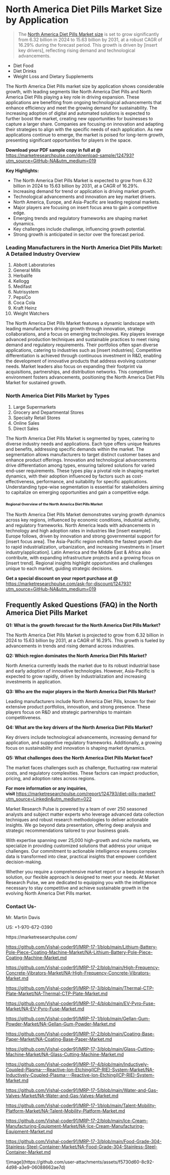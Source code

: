 <h1>North America Diet Pills Market&nbsp;Size by Application</h1><blockquote><p>The <a href="https://marketresearchpulse.com/download-sample/124793?utm_source=GitHub-NA&amp;utm_medium=019">North America Diet Pills Market size</a> is set to grow significantly from 6.32 billion in 2024 to 15.63 billion by 2031, at a robust CAGR of 16.29% during the forecast period. This growth is driven by [insert key drivers], reflecting rising demand and technological advancements.</p></blockquote><ul><li>Diet Food<li> Diet Drinks<li> Weight Loss and Dietary Supplements</li></ul><p>The North America Diet Pills market size by application shows considerable growth, with leading segments like North America Diet Pills and North America Diet Pills playing a key role in driving expansion. These applications are benefiting from ongoing technological advancements that enhance efficiency and meet the growing demand for sustainability. The increasing adoption of digital and automated solutions is expected to further boost the market, creating new opportunities for businesses to capture a larger share. Companies are focusing on innovation and adapting their strategies to align with the specific needs of each application. As new applications continue to emerge, the market is poised for long-term growth, presenting significant opportunities for players in the space.</p><p><strong>Download your PDF sample copy in full at @ </strong><a href="https://marketresearchpulse.com/download-sample/124793?utm_source=GitHub-NA&amp;utm_medium=019">https://marketresearchpulse.com/download-sample/124793?utm_source=GitHub-NA&amp;utm_medium=019</a></p><p><strong>Key Highlights: </strong></p><ul><li>The North America Diet Pills Market is expected to grow from 6.32 billion in 2024 to 15.63 billion by 2031, at a CAGR of 16.29%.</li><li>Increasing demand for trend or application is driving market growth.</li><li>Technological advancements and innovation are key market drivers.</li><li>North America, Europe, and Asia-Pacific are leading regional markets.</li><li>Major players are focusing on insert focus area to gain a competitive edge.</li><li>Emerging trends and regulatory frameworks are shaping market dynamics.</li><li>Key challenges include challenge, influencing growth potential.</li><li>Strong growth is anticipated in sector over the forecast period.</li></ul><h3>Leading Manufacturers in the North America Diet Pills Market: A Detailed Industry Overview</h3><ol><li>Abbott Laboratories</li><li>General Mills</li><li>Herbalife</li><li>Kellogg</li><li>Medifast</li><li>Nutrisystem</li><li>PepsiCo</li><li>Coca Cola</li><li>Kraft Heinz</li><li>Weight Watchers</li></ol><div class="flex max-w-full flex-col flex-grow"><div class="min-h-8 text-message flex w-full flex-col items-end gap-2 whitespace-normal break-words [.text-message+&amp;]:mt-5" dir="auto" data-message-author-role="assistant" data-message-id="fd8432e4-4910-450d-b182-61b7bfb0a01f" data-message-model-slug="gpt-4o"><div class="flex w-full flex-col gap-1 empty:hidden first:pt-[3px]"><div class="markdown prose w-full break-words dark:prose-invert light"><p>The North America Diet Pills Market features a dynamic landscape with leading manufacturers driving growth through innovation, strategic collaborations, and a focus on emerging technologies. Key players leverage advanced production techniques and sustainable practices to meet rising demand and regulatory requirements. Their portfolios often span diverse applications, catering to industries such as [insert industries]. Competitive differentiation is achieved through continuous investment in R&amp;D, enabling the development of innovative products that address evolving customer needs. Market leaders also focus on expanding their footprint via acquisitions, partnerships, and distribution networks. This competitive environment fosters advancements, positioning the North America Diet Pills Market for sustained growth.</p></div></div></div></div><h3>North America Diet Pills Market by Types</h3><ol><li>Large Supermarkets<li> Grocery and Departmental Stores<li> Specialty Retail Stores<li> Online Sales<li> Direct Sales</li></ol><div class="flex max-w-full flex-col flex-grow"><div class="min-h-8 text-message flex w-full flex-col items-end gap-2 whitespace-normal break-words [.text-message+&amp;]:mt-5" dir="auto" data-message-author-role="assistant" data-message-id="084470be-0bb7-4664-bddf-5156b4f41249" data-message-model-slug="gpt-4o-mini"><div class="flex w-full flex-col gap-1 empty:hidden first:pt-[3px]"><div class="markdown prose w-full break-words dark:prose-invert light"><p>The North America Diet Pills Market is segmented by types, catering to diverse industry needs and applications. Each type offers unique features and benefits, addressing specific demands within the market. The segmentation allows manufacturers to target distinct customer bases and enhance product offerings. Innovation and technological advancements drive differentiation among types, ensuring tailored solutions for varied end-user requirements. These types play a pivotal role in shaping market dynamics, with their adoption influenced by factors such as cost-effectiveness, performance, and suitability for specific applications. Understanding type-wise segmentation is essential for stakeholders aiming to capitalize on emerging opportunities and gain a competitive edge.</p></div></div></div></div><h3><span style="font-size: 11px;">Regional Overview of the North America Diet Pills Market</span></h3><div class="flex max-w-full flex-col flex-grow"><div class="min-h-8 text-message flex w-full flex-col items-end gap-2 whitespace-normal break-words [.text-message+&amp;]:mt-5" dir="auto" data-message-author-role="assistant" data-message-id="e9038762-ce64-4e30-91c9-9bd413514231" data-message-model-slug="gpt-4o-mini"><div class="flex w-full flex-col gap-1 empty:hidden first:pt-[3px]"><div class="markdown prose w-full break-words dark:prose-invert light"><p>The North America Diet Pills Market demonstrates varying growth dynamics across key regions, influenced by economic conditions, industrial activity, and regulatory frameworks. North America leads with advancements in technology and high adoption rates in industries like [insert example]. Europe follows, driven by innovation and strong governmental support for [insert focus area]. The Asia-Pacific region exhibits the fastest growth due to rapid industrialization, urbanization, and increasing investments in [insert industry/application]. Latin America and the Middle East &amp; Africa also contribute, with expanding infrastructure projects and a growing focus on [insert trend]. Regional insights highlight opportunities and challenges unique to each market, guiding strategic decisions.</p></div></div></div></div><p><strong>Get a special discount on your report purchase at @ </strong><a href="https://marketresearchpulse.com/ask-for-discount/124793?utm_source=GitHub-NA&amp;utm_medium=019">https://marketresearchpulse.com/ask-for-discount/124793?utm_source=GitHub-NA&amp;utm_medium=019</a></p><h2>Frequently Asked Questions (FAQ) in the North America Diet Pills Market</h2><p><strong>Q1: What is the growth forecast for the North America Diet Pills Market?</strong></p><p>The North America Diet Pills Market is projected to grow from 6.32 billion in 2024 to 15.63 billion by 2031, at a CAGR of 16.29%. This growth is fueled by advancements in trends and rising demand across industries.</p><p><strong>Q2: Which region dominates the North America Diet Pills Market?</strong></p><p>North America currently leads the market due to its robust industrial base and early adoption of innovative technologies. However, Asia-Pacific is expected to grow rapidly, driven by industrialization and increasing investments in application.</p><p><strong>Q3: Who are the major players in the North America Diet Pills Market?</strong></p><p>Leading manufacturers include North America Diet Pills, known for their extensive product portfolios, innovation, and strong presence. These players focus on R&amp;D and strategic partnerships to maintain competitiveness.</p><p><strong>Q4: What are the key drivers of the North America Diet Pills Market?</strong></p><p>Key drivers include technological advancements, increasing demand for application, and supportive regulatory frameworks. Additionally, a growing focus on sustainability and innovation is shaping market dynamics.</p><p><strong>Q5: What challenges does the North America Diet Pills Market face?</strong></p><p>The market faces challenges such as challenge, fluctuating raw material costs, and regulatory complexities. These factors can impact production, pricing, and adoption rates across regions.</p><p><strong>For more information or any inquiries, visit&nbsp;</strong><a href="https://marketresearchpulse.com/report/124793/diet-pills-market?utm_source=Linkedin&utm_medium=022">https://marketresearchpulse.com/report/124793/diet-pills-market?utm_source=Linkedin&utm_medium=022</a></p><p>Market Research Pulse is powered by a team of over 250 seasoned analysts and subject matter experts who leverage advanced data collection techniques and robust research methodologies to deliver actionable insights. We go beyond data presentation, offering deep analysis and strategic recommendations tailored to your business goals.</p><p>With expertise spanning over 25,000 high-growth and niche markets, we specialize in providing customized solutions that address your unique challenges. Our commitment to actionable intelligence ensures complex data is transformed into clear, practical insights that empower confident decision-making.</p><p>Whether you require a comprehensive market report or a bespoke research solution, our flexible approach is designed to meet your needs. At Market Research Pulse, we are dedicated to equipping you with the intelligence necessary to stay competitive and achieve sustainable growth in the evolving North America Diet Pills market.</p><h3><strong>Contact Us-</strong></h3><p>Mr. Martin Davis</p><p>US: +1-970-672-0390</p><p>https://marketresearchpulse.com/</p><p><a href="https://github.com/Vishal-coder91/MRP-17-1/blob/main/Lithium-Battery-Pole-Piece-Coating-Machine-Market/NA-Lithium-Battery-Pole-Piece-Coating-Machine-Market.md">https://github.com/Vishal-coder91/MRP-17-1/blob/main/Lithium-Battery-Pole-Piece-Coating-Machine-Market/NA-Lithium-Battery-Pole-Piece-Coating-Machine-Market.md</a></p><p><a href="https://github.com/Vishal-coder91/MRP-17-2/blob/main/High-Frequency-Concrete-Vibrators-Market/NA-High-Frequency-Concrete-Vibrators-Market.md">https://github.com/Vishal-coder91/MRP-17-2/blob/main/High-Frequency-Concrete-Vibrators-Market/NA-High-Frequency-Concrete-Vibrators-Market.md</a></p><p><a href="https://github.com/Vishal-coder91/MRP-17-3/blob/main/Thermal-CTP-Plate-Market/NA-Thermal-CTP-Plate-Market.md">https://github.com/Vishal-coder91/MRP-17-3/blob/main/Thermal-CTP-Plate-Market/NA-Thermal-CTP-Plate-Market.md</a></p><p><a href="https://github.com/Vishal-coder91/MRP-17-4/blob/main/EV-Pyro-Fuse-Market/NA-EV-Pyro-Fuse-Market.md">https://github.com/Vishal-coder91/MRP-17-4/blob/main/EV-Pyro-Fuse-Market/NA-EV-Pyro-Fuse-Market.md</a></p><p><a href="https://github.com/Vishal-coder91/MRP-17-1/blob/main/Gellan-Gum-Powder-Market/NA-Gellan-Gum-Powder-Market.md">https://github.com/Vishal-coder91/MRP-17-1/blob/main/Gellan-Gum-Powder-Market/NA-Gellan-Gum-Powder-Market.md</a></p><p><a href="https://github.com/Vishal-coder91/MRP-17-2/blob/main/Coating-Base-Paper-Market/NA-Coating-Base-Paper-Market.md">https://github.com/Vishal-coder91/MRP-17-2/blob/main/Coating-Base-Paper-Market/NA-Coating-Base-Paper-Market.md</a></p><p><a href="https://github.com/Vishal-coder91/MRP-17-3/blob/main/Glass-Cutting-Machine-Market/NA-Glass-Cutting-Machine-Market.md">https://github.com/Vishal-coder91/MRP-17-3/blob/main/Glass-Cutting-Machine-Market/NA-Glass-Cutting-Machine-Market.md</a></p><p><a href="https://github.com/Vishal-coder91/MRP-17-4/blob/main/Inductively-Coupled-Plasma---Reactive-Ion-Etching(ICP-RIE)-System-Market/NA-Inductively-Coupled-Plasma---Reactive-Ion-Etching(ICP-RIE)-System-Market.md">https://github.com/Vishal-coder91/MRP-17-4/blob/main/Inductively-Coupled-Plasma---Reactive-Ion-Etching(ICP-RIE)-System-Market/NA-Inductively-Coupled-Plasma---Reactive-Ion-Etching(ICP-RIE)-System-Market.md</a></p><p><a href="https://github.com/Vishal-coder91/MRP-17-5/blob/main/Water-and-Gas-Valves-Market/NA-Water-and-Gas-Valves-Market.md">https://github.com/Vishal-coder91/MRP-17-5/blob/main/Water-and-Gas-Valves-Market/NA-Water-and-Gas-Valves-Market.md</a></p><p><a href="https://github.com/Vishal-coder91/MRP-17-1/blob/main/Talent-Mobility-Platform-Market/NA-Talent-Mobility-Platform-Market.md">https://github.com/Vishal-coder91/MRP-17-1/blob/main/Talent-Mobility-Platform-Market/NA-Talent-Mobility-Platform-Market.md</a></p><p><a href="https://github.com/Vishal-coder91/MRP-17-2/blob/main/Ice-Cream-Manufacturing-Equipment-Market/NA-Ice-Cream-Manufacturing-Equipment-Market.md">https://github.com/Vishal-coder91/MRP-17-2/blob/main/Ice-Cream-Manufacturing-Equipment-Market/NA-Ice-Cream-Manufacturing-Equipment-Market.md</a></p><p><a href="https://github.com/Vishal-coder91/MRP-17-3/blob/main/Food-Grade-304-Stainless-Steel-Container-Market/NA-Food-Grade-304-Stainless-Steel-Container-Market.md">https://github.com/Vishal-coder91/MRP-17-3/blob/main/Food-Grade-304-Stainless-Steel-Container-Market/NA-Food-Grade-304-Stainless-Steel-Container-Market.md</a></p>
![image](https://github.com/user-attachments/assets/f5730d60-8c92-4d98-a3e9-06088662ae7d)
